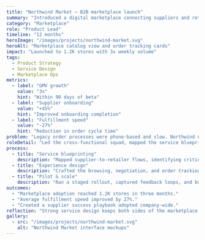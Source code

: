 ```yaml
---
title: "Northwind Market — B2B marketplace launch"
summary: "Introduced a digital marketplace connecting suppliers and retailers with transparent pricing and faster fulfillment."
category: "Marketplace"
role: "Product Lead"
timeline: "12 months"
heroImage: "/images/projects/northwind-market.svg"
heroAlt: "Marketplace catalog view and order tracking cards"
impact: "Launched to 1.2K stores with 3x weekly volume"
tags:
  - Product Strategy
  - Service Design
  - Marketplace Ops
metrics:
  - label: "GMV growth"
    value: "3x"
    hint: "Within 90 days of beta"
  - label: "Supplier onboarding"
    value: "+45%"
    hint: "Improved onboarding completion"
  - label: "Fulfillment speed"
    value: "-27%"
    hint: "Reduction in order cycle time"
problem: "Legacy order processes were phone-based and slow. Northwind needed a digital marketplace that simplified catalog browsing, pricing transparency, and fulfillment tracking."
roleDetail: "Led the cross-functional squad, mapped the service blueprint, orchestrated dual-track discovery/delivery rituals, and launched the MVP with continuous improvements."
process:
  - title: "Service blueprinting"
    description: "Mapped supplier-to-retailer flows, identifying critical friction points to address in MVP."
  - title: "Experience design"
    description: "Crafted the browsing, negotiation, and order tracking experiences with a modular component library."
  - title: "Pilot & scale"
    description: "Ran a staged rollout, captured feedback loops, and built dashboards to monitor fulfillment metrics."
outcomes:
  - "Marketplace adoption reached 1.2K stores in three months."
  - "Average fulfillment speed improved by 27%."
  - "Created a supplier success playbook adopted company-wide."
reflection: "Strong service design keeps both sides of the marketplace winning. Next up: layering predictive inventory planning."
gallery:
  - src: "/images/projects/northwind-market.svg"
    alt: "Northwind Market interface mockups"
---
```

